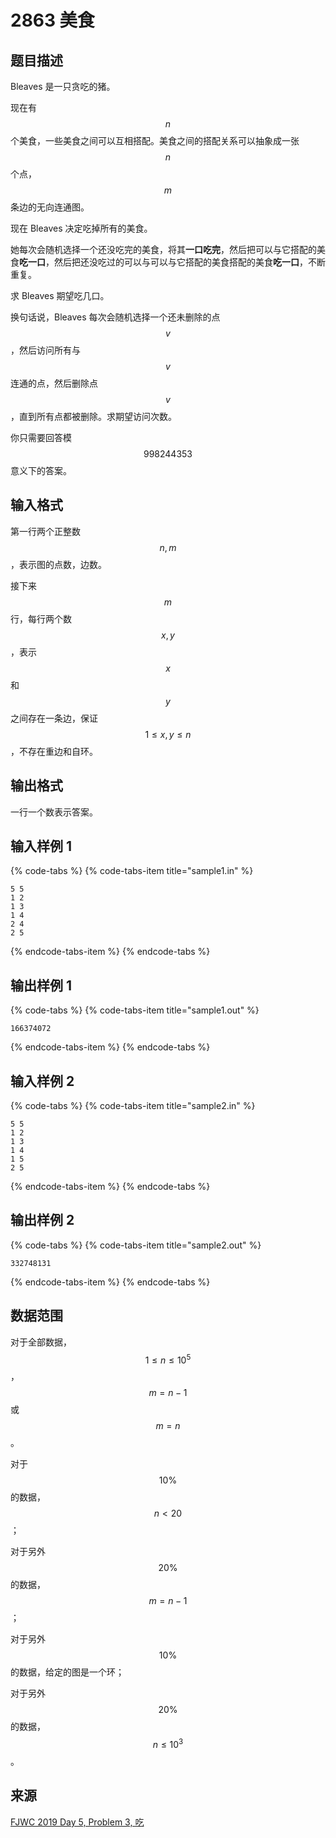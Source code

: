 # 2863 美食

## 题目描述

Bleaves 是一只贪吃的猪。

现在有 $$n$$ 个美食，一些美食之间可以互相搭配。美食之间的搭配关系可以抽象成一张 $$n$$ 个点，$$m$$ 条边的无向连通图。

现在 Bleaves 决定吃掉所有的美食。

她每次会随机选择一个还没吃完的美食，将其**一口吃完**，然后把可以与它搭配的美食**吃一口**，然后把还没吃过的可以与可以与它搭配的美食搭配的美食**吃一口**，不断重复。

求 Bleaves 期望吃几口。

换句话说，Bleaves 每次会随机选择一个还未删除的点 $$v$$，然后访问所有与 $$v$$ 连通的点，然后删除点 $$v$$，直到所有点都被删除。求期望访问次数。

你只需要回答模 $$998244353$$ 意义下的答案。

## 输入格式

第一行两个正整数 $$n,\,m$$，表示图的点数，边数。

接下来 $$m$$ 行，每行两个数 $$x,\,y$$，表示 $$x$$ 和 $$y$$ 之间存在一条边，保证 $$1 \leq x,\,y \leq n$$，不存在重边和自环。

## 输出格式

一行一个数表示答案。

## 输入样例 1

{% code-tabs %}
{% code-tabs-item title="sample1.in" %}
```text
5 5
1 2
1 3
1 4
2 4
2 5
```
{% endcode-tabs-item %}
{% endcode-tabs %}

## 输出样例 1

{% code-tabs %}
{% code-tabs-item title="sample1.out" %}
```text
166374072
```
{% endcode-tabs-item %}
{% endcode-tabs %}

## 输入样例 2

{% code-tabs %}
{% code-tabs-item title="sample2.in" %}
```text
5 5
1 2
1 3
1 4
1 5
2 5
```
{% endcode-tabs-item %}
{% endcode-tabs %}

## 输出样例 2

{% code-tabs %}
{% code-tabs-item title="sample2.out" %}
```text
332748131
```
{% endcode-tabs-item %}
{% endcode-tabs %}

## 数据范围

对于全部数据，$$1 \leq n \leq 10^5$$，$$m = n - 1$$ 或 $$m = n$$。

对于 $$10\%$$ 的数据，$$n < 20$$；

对于另外 $$20\%$$ 的数据，$$m = n - 1$$；

对于另外 $$10\%$$ 的数据，给定的图是一个环；

对于另外 $$20\%$$ 的数据，$$n \leq 10^3$$。

## 来源

[FJWC 2019 Day 5, Problem 3, 吃](http://218.5.5.242:9021/problem/192)

